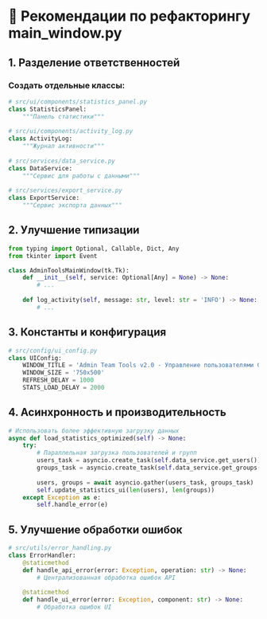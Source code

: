 # 🔄 Рекомендации по рефакторингу main_window.py

## 1. Разделение ответственностей

### Создать отдельные классы:

```python
# src/ui/components/statistics_panel.py
class StatisticsPanel:
    """Панель статистики"""
    
# src/ui/components/activity_log.py  
class ActivityLog:
    """Журнал активности"""
    
# src/services/data_service.py
class DataService:
    """Сервис для работы с данными"""
    
# src/services/export_service.py
class ExportService:
    """Сервис экспорта данных"""
```

## 2. Улучшение типизации

```python
from typing import Optional, Callable, Dict, Any
from tkinter import Event

class AdminToolsMainWindow(tk.Tk):
    def __init__(self, service: Optional[Any] = None) -> None:
        # ...
    
    def log_activity(self, message: str, level: str = 'INFO') -> None:
        # ...
```

## 3. Константы и конфигурация

```python
# src/config/ui_config.py
class UIConfig:
    WINDOW_TITLE = 'Admin Team Tools v2.0 - Управление пользователями Google Workspace'
    WINDOW_SIZE = '750x500'
    REFRESH_DELAY = 1000
    STATS_LOAD_DELAY = 2000
```

## 4. Асинхронность и производительность

```python
# Использовать более эффективную загрузку данных
async def load_statistics_optimized(self) -> None:
    try:
        # Параллельная загрузка пользователей и групп
        users_task = asyncio.create_task(self.data_service.get_users())
        groups_task = asyncio.create_task(self.data_service.get_groups())
        
        users, groups = await asyncio.gather(users_task, groups_task)
        self.update_statistics_ui(len(users), len(groups))
    except Exception as e:
        self.handle_error(e)
```

## 5. Улучшение обработки ошибок

```python
# src/utils/error_handling.py
class ErrorHandler:
    @staticmethod
    def handle_api_error(error: Exception, operation: str) -> None:
        # Централизованная обработка ошибок API
        
    @staticmethod  
    def handle_ui_error(error: Exception, component: str) -> None:
        # Обработка ошибок UI
```
